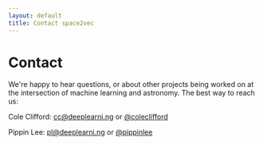 ```yaml
---
layout: default
title: Contact space2vec
---
```


<div id="contact">
  <h1 class="pageTitle">Contact</h1>
  <div class="contactContent">
    <p class="intro">
      We're happy to hear questions, or about other projects being worked on at the intersection of machine learning and astronomy. The best way to reach us:
    </p>
    <p>Cole Clifford: <a target="_blank" href="mailto:cc@deeplearni.ng">cc@deeplearni.ng</a> or <a href="https://twitter.com/coleclifford?lang=en">@coleclifford</a></p>
    <p>Pippin Lee: <a href="mailto:pl@deeplearni.ng">pl@deeplearni.ng</a> or <a target="_blank" href="https://twitter.com/pippinlee?lang=en">@pippinlee</a></p>
  </div>
</div>
